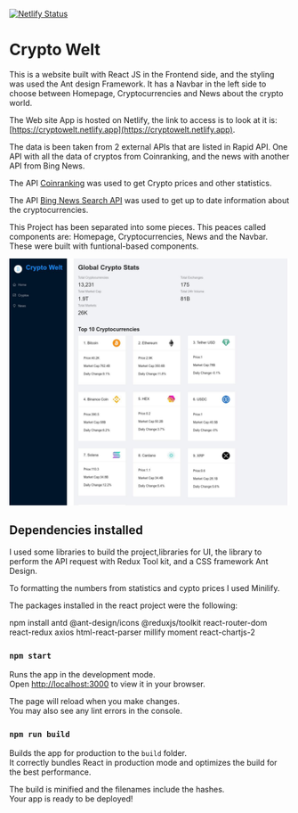 [![Netlify Status](https://api.netlify.com/api/v1/badges/0a38dd22-ac3c-4c87-adc7-021e01f5facc/deploy-status)](https://app.netlify.com/sites/cryptowelt/deploys)

# Crypto Welt

This is a website built with React JS in the Frontend side, and the styling was used the Ant design Framework. It has a Navbar in the left side to choose between Homepage, Cryptocurrencies and News about the crypto world.

The Web site App is hosted on Netlify, the link to access is to look at it is: [https://cryptowelt.netlify.app](https://cryptowelt.netlify.app).

The data is been taken from 2 external APIs that are listed in Rapid API. One API with all the data of cryptos from Coinranking, and the news with another API from Bing News.

The API [Coinranking](https://rapidapi.com/Coinranking/api/coinranking1/) was used to get Crypto prices and other statistics.

The API [Bing News Search API](https://rapidapi.com/microsoft-azure-org-microsoft-cognitive-services/api/bing-news-search1/) was used to get up to date information about the cryptocurrencies.

This Project has been separated into some pieces. This peaces called components are: Homepage, Cryptocurrencies, News and the Navbar. These were built with funtional-based components.

![Crypto Welt Web App](/public/screenshot-website.jpg)

## Dependencies installed

I used some libraries to build the project,libraries for UI, the library to perform the API request with Redux Tool kit, and a CSS framework Ant Design.

To formatting the numbers from statistics and cypto prices I used Minilify.

The packages installed in the react project were the following:

npm install antd @ant-design/icons @reduxjs/toolkit react-router-dom react-redux axios html-react-parser millify moment react-chartjs-2

### `npm start`

Runs the app in the development mode.\
Open [http://localhost:3000](http://localhost:3000) to view it in your browser.

The page will reload when you make changes.\
You may also see any lint errors in the console.

### `npm run build`

Builds the app for production to the `build` folder.\
It correctly bundles React in production mode and optimizes the build for the best performance.

The build is minified and the filenames include the hashes.\
Your app is ready to be deployed!
